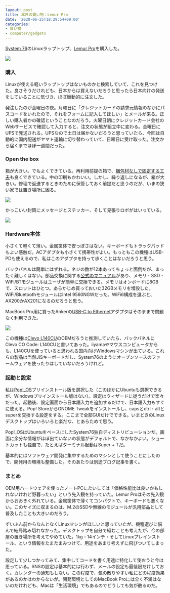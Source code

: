 ```yaml
---
layout: post
title: 本日の買い物：Lemur Pro
date: '2020-06-25T18:29:54+09:00'
categories:
- 買い物
- computer/gadgets
---
```


[System 76](https://system76.com)のLinuxラップトップ、[Lemur Pro](https://system76.com/laptops/lemur)を購入した。

![](/blog/images/lemur-pro.jpg)

### 購入

Linuxが使える軽いラップトップはないものかと検索していて、これを見つけた。良さそうだけれども、日本からは買えないだろうと思ったら日本向けの発送をしていることに気づき、ほぼ衝動的に注文した。

発注したのが金曜日の夜。月曜日に「クレジットカードの請求元情報のなかにパスコードをいれたので、それをフォームに記入してほしい」とメールが来る。正しい購入者かの確認ということなのだろう。火曜日朝にクレジットカード会社のWebサービスで確認して入力すると、注文の状態が組立中に変わる。金曜日にUPSで発送される。UPSなので土日は届かないだろうと思っていたら、今回は自動的に国内配送がヤマト運輸に切り替わっていて、日曜日に受け取った。注文から届くまでほぼ一週間だった。

### Open the box

箱が大きい。でもよくできている。再利用前提の箱で、[梱包材なしで固定する工夫](https://support.system76.com/articles/reboxing/)も良くできている。中の印刷もかわいい。しかし、繰り返しになるが、箱が大きい。修理で返送するときのために保管しておく前提だと思うのだが、いまの狭い家では置き場所に困る。

![](/blog/images/lemur-box.jpg)

かっこいい封筒にメッセージとステッカー、そして見張りロボがはいっている。

![](/blog/images/lemur-envelope.jpg)

### Hardware本体

小さくて軽くて薄い。金属筐体で安っぽさはない。キーボードもトラックパッドもよい感触だ。ACアダプタも小さくて携帯性がよい。もっともこの機種はUSB-PDも使えるので、私はこのアダプタを持って歩くことはないだろうと思う。

バックパネルは簡単にはずれる。ネジの数が12本あってちょっと面倒だが、まったく難しくはない。部品交換に関する[公式のマニュアル](https://tech-docs.system76.com/models/lemp9/repairs.html)があり、メモリ・SSD・WiFi/BTモジュールはユーザが簡単に交換できる。メモリはオンボードに8GBで、スロットはひとつ。あらかじめ買っておいた32GBメモリを増設した。WiFi/BluetoothモジュールはIntel 9560NGWだった。WiFi6構成を選ぶと、AX200かAX201になるのだろうと思う。

MacBook Pro用に買ったAnkerの[USB-C to Ethernet](https://www.ankerjapan.com/item/A8341.html)アダプタはそのままで問題なく利用できた。

![](/blog/images/lemur-clevo.jpg)

この機種は[Clevo L140CU](https://www.clevo.com.tw/clevo_prodetail.asp?id=1263&lang=en)のOEMだろうと推測していたら、バックパネルにClevo CO Code: L140CUと書いてあった。iiyamaやマウスコンピュータからも、L140CUを使っていると思われる国内向けWindowsマシンが出ている。これらの製品は当然JISキーボードだし、System76のようにオープンソースのファームウェアを使ったりはしていないだろうけれど。

### 起動と設定

私は[Pop!_OS](https://pop.system76.com)プリインストール版を選択した（このほかにUbuntuも選択できるが、Windowsプリインストール版はない）。設定はウィザードに従うだけで楽々だった。起動後、設定画面から日本語入力を追加するだけで、日本語入力もすぐに使える。Pop! StoreからGNOME Tweakをインストールし、capsとctrl・altとsuperを交換する設定をする。ここまで全部GUIだけでできる。いまどきのLinuxデスクトップはいろいろと楽だな、とあらためて思う。

Pop!_OSはUbuntuをベースにしたSystem76独自ディストリビューションだ。画面に余分な情報がほぼ出ていないの状態がデフォルトで、なかなかよい。ショートカットも独自で、たとえばターミナル起動はSuper + Tだ。

基本的にはソフトウェア開発に集中するためのマシンとして使うことにしたので、開発用の環境も整備した。そのあたりは別途ブログ記事を書く。

### まとめ

OEM用ハードウェアを使ったノートPCにたいしては「価格性能比は良いかもしれないけれど野暮ったい」という先入観を持っていた。Lemur Proはその先入観からおおきく外れている。金属筐体で薄くてコンパクトで、キーボードも悪くない。このサイズに収まるのは、M.2のSSDや無線のモジュールが汎用部品として普及したことも大きいのだろう。

ずいぶん前からなんとなくLinuxマシンがほしいと思っていたが、機種選びに悩んで結局踏み切れなかった。デスクトップを自分で組むことも考えたが、今の部屋の置き場所を考えてやめていた。1kg・14インチ・そしてLinuxプレインストール、という情報をたまたまみつけて、用途をあまり考えずに飛びついてしまった。

設定して少しつかってみて、集中してコードを書く用途に特化して使おうと今は思っている。SNSの設定は基本的には行わず、メールの設定も最低限だけしておく。カレンダーの通知もしない。この程度で、気の散りやすい私にどの程度効果があるのかはわからないが。開発環境としてのMacBook Proには全く不満はないのだけれども、Macは「生活環境」でもあるのでどうしても気が散るのだ。
